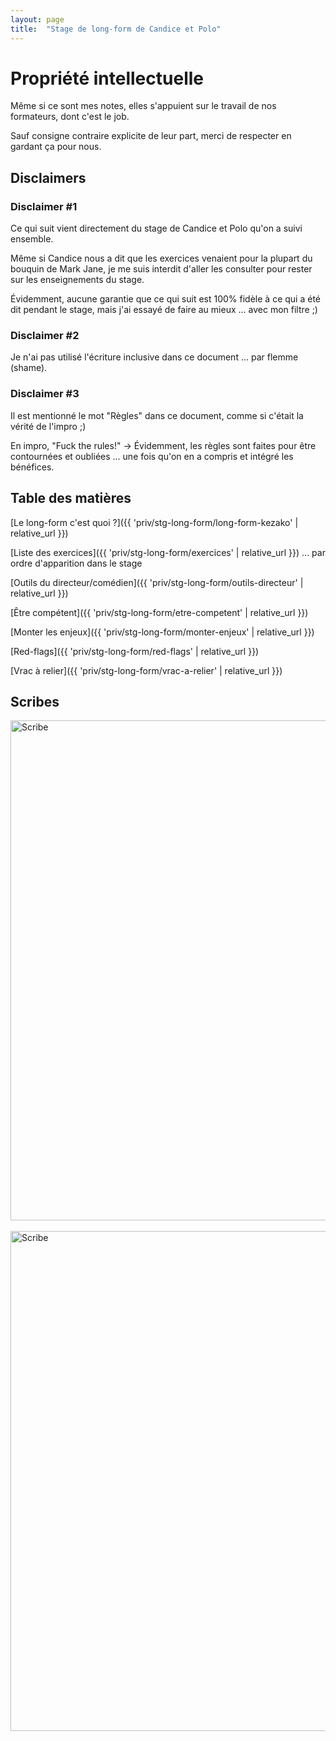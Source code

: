 ```yaml
---
layout: page
title:  "Stage de long-form de Candice et Polo"
---
```


# Propriété intellectuelle
Même si ce sont mes notes, elles s'appuient sur le travail de nos formateurs, dont c'est le job.  

Sauf consigne contraire explicite de leur part, merci de respecter en gardant ça pour nous. 

## Disclaimers
### Disclaimer #1
Ce qui suit vient directement du stage de Candice et Polo qu'on a suivi ensemble.  

Même si Candice nous a dit que les exercices venaient pour la plupart du bouquin de Mark Jane, je me suis interdit d'aller les consulter pour rester sur les enseignements du stage.  

Évidemment, aucune garantie que ce qui suit est 100% fidèle à ce qui a été dit pendant le stage, mais j'ai essayé de faire au mieux ... avec mon filtre ;)

### Disclaimer #2
Je n'ai pas utilisé l'écriture inclusive dans ce document ... par flemme (shame).  

### Disclaimer #3
Il est mentionné le mot "Règles" dans ce document, comme si c'était la vérité de l'impro ;)

En impro, "Fuck the rules!" → Évidemment, les règles sont faites pour être contournées et oubliées ... une fois qu'on en a compris et intégré les bénéfices.  

## Table des matières

[Le long-form c'est quoi ?]({{ 'priv/stg-long-form/long-form-kezako' | relative_url }})

[Liste des exercices]({{ 'priv/stg-long-form/exercices' | relative_url }})
... par ordre d'apparition dans le stage

[Outils du directeur/comédien]({{ 'priv/stg-long-form/outils-directeur' | relative_url }})

[Être compétent]({{ 'priv/stg-long-form/etre-competent' | relative_url }})

[Monter les enjeux]({{ 'priv/stg-long-form/monter-enjeux' | relative_url }})

[Red-flags]({{ 'priv/stg-long-form/red-flags' | relative_url }})

[Vrac à relier]({{ 'priv/stg-long-form/vrac-a-relier' | relative_url }})


## Scribes

<img src="{{ 'assets/images/scribes/stg-long-form/stage-long-form-1.jpg' | relative_url }}" width="800" alt="Scribe">
<br>
<br>
<img src="{{ 'assets/images/scribes/stg-long-form/stage-long-form-2.jpg' | relative_url }}" width="800" alt="Scribe">
<br>
<br>